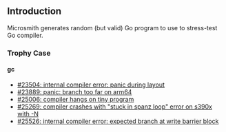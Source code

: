 
## Introduction

Microsmith generates random (but valid) Go program to use to
stress-test Go compiler.

### Trophy Case

#### gc

- [#23504: internal compiler error: panic during layout](https://github.com/golang/go/issues/23504)
- [#23889: panic: branch too far on arm64](https://github.com/golang/go/issues/23889)
- [#25006: compiler hangs on tiny program](https://github.com/golang/go/issues/25006)
- [#25269: compiler crashes with "stuck in spanz loop" error on s390x with -N](https://github.com/golang/go/issues/25269)
- [#25526: internal compiler error: expected branch at write barrier block](https://github.com/golang/go/issues/25516)




